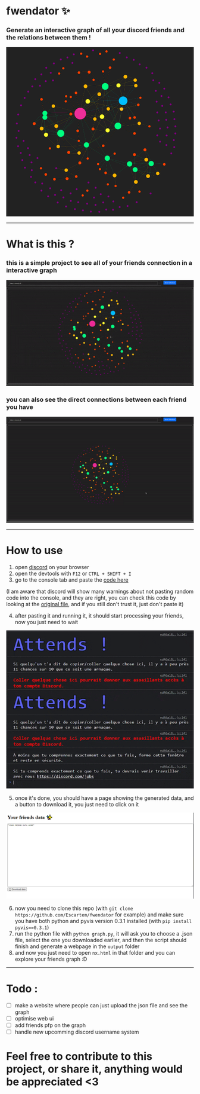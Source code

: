 # fwendator ✨
### Generate an interactive graph of all your discord friends and the relations between them !
<img src="https://github.com/Escartem/fwendator/blob/master/images/graph.png?raw=true" />

---
# What is this ?
### this is a simple project to see all of your friends connection in a interactive graph

<img src="https://github.com/Escartem/fwendator/blob/master/images/graph_interact.gif?raw=true" />

### you can also see the direct connections between each friend you have

<img src="https://github.com/Escartem/fwendator/blob/master/images/graph_individual.gif?raw=true" />

---
# How to use

1) open [discord](https://discord.com/app) on your browser
2) open the devtools with `F12` or `CTRL + SHIFT + I`
3) go to the console tab and paste the [code here](https://raw.githubusercontent.com/Escartem/fwendator/master/getFriends.min.js)

(I am aware that discord will show many warnings about not pasting random code into the console, and they are right, you can check this code by looking at the [original file](https://raw.githubusercontent.com/Escartem/fwendator/master/getFriends.js), and if you still don't trust it, just don't paste it)

4) after pasting it and running it, it should start processing your friends, now you just need to wait

<img src="https://github.com/Escartem/fwendator/blob/master/images/process.gif?raw=true" />

5) once it's done, you should have a page showing the generated data, and a button to download it, you just need to click on it

<img src="https://github.com/Escartem/fwendator/blob/master/images/result.png?raw=true" />

6) now you need to clone this repo (with `git clone https://github.com/Escartem/fwendator` for example) and make sure you have both python and pyvis version 0.3.1 installed (with `pip install pyvis==0.3.1`)
7) run the python file with `python graph.py`, it will ask you to choose a .json file, select the one you downloaded earlier, and then the script should finish and generate a webpage in the `output` folder
8) and now you just need to open `nx.html` in that folder and you can explore your friends graph :D

---
# Todo :
- [ ] make a website where people can just upload the json file and see the graph
- [ ] optimise web ui
- [ ] add friends pfp on the graph
- [ ] handle new upcomming discord username system

# Feel free to contribute to this project, or share it, anything would be appreciated <3
